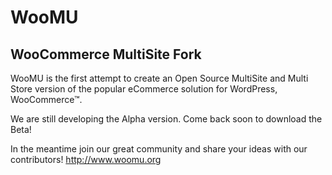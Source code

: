 # WooMU
## WooCommerce MultiSite Fork

WooMU is the first attempt to create an Open Source MultiSite and Multi Store version of the popular eCommerce solution for WordPress, WooCommerce™.

We are still developing the Alpha version. Come back soon to download the Beta!

In the meantime join our great community and share your ideas with our contributors! http://www.woomu.org
